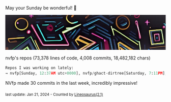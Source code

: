 May your Sunday be wonderful! 🌸

![banner](./assets/banner.jpg)

nvfp's repos (73,378 lines of code, 4,008 commits, 18,482,182 chars)

```python
Repos I was working on lately:
→ nvfp[Sunday, 12:37AM utc+0000], nvfp/ghact-dirtree[Saturday, 7:11PM], nvfp.github.io[Sat, Jan 20, 2024, 10:32AM utc+0000]
```

NVfp made 30 commits in the last week, incredibly impressive!

<sub>last update: Jan 21, 2024 - Counted by [Lineosaurus(2.1)](https://github.com/Lineosaurus/Lineosaurus)</sub>